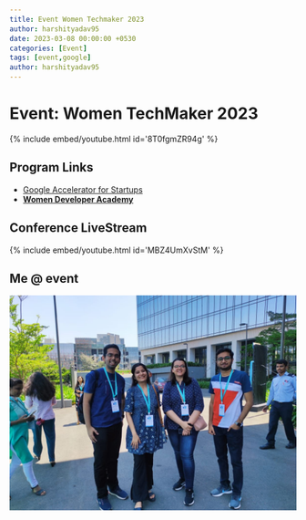 ```yaml
---
title: Event Women Techmaker 2023
author: harshityadav95
date: 2023-03-08 00:00:00 +0530
categories: [Event]
tags: [event,google]
author: harshityadav95
---
```


# Event: Women TechMaker 2023

{% include embed/youtube.html id='8T0fgmZR94g' %}

## Program Links

- [Google Accelerator for Startups](https://startup.google.com/accelerator/india/)
- **[Women Developer Academy](https://rsvp.withgoogle.com/events/women-developers-academy)**

## Conference LiveStream

{% include embed/youtube.html id='MBZ4UmXvStM' %}

## Me @ event

![harshityadav95](https://raw.githubusercontent.com/harshityadav95/staticfiles/main/Event%20Women%20TechMaker%202023//Untitled.png)
